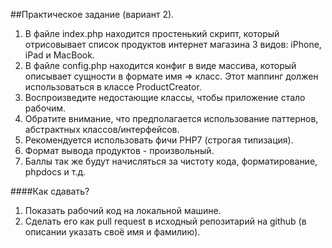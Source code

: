 ##Практическое задание (вариант 2).

1) В файле index.php находится простенький скрипт, который отрисовывает список продуктов интернет магазина 3 видов: iPhone, iPad и MacBook.
2) В файле config.php находится конфиг в виде массива, который описывает сущности в формате имя => класс. Этот маппинг должен использоваться в классе ProductCreator.
3) Воспроизведите недостающие классы, чтобы приложение стало рабочим.
4) Обратите внимание, что предполагается использование паттернов, абстрактных классов/интерфейсов.
5) Рекомендуется использовать фичи PHP7 (строгая типизация).
6) Формат вывода продуктов - произвольный.
7) Баллы так же будут начисляться за чистоту кода, форматирование, phpdocs и т.д.

####Как сдавать?

1) Показать рабочий код на локальной машине.
2) Сделать его как pull request в исходный репозитарий на github (в описании указать своё имя и фамилию).